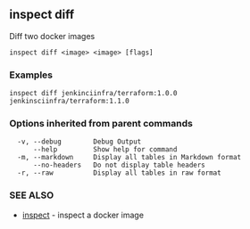 ## inspect diff

Diff two docker images

```
inspect diff <image> <image> [flags]
```

### Examples

```
inspect diff jenkinciinfra/terraform:1.0.0 jenkinsciinfra/terraform:1.1.0
```

### Options inherited from parent commands

```
  -v, --debug        Debug Output
      --help         Show help for command
  -m, --markdown     Display all tables in Markdown format
      --no-headers   Do not display table headers
  -r, --raw          Display all tables in raw format
```

### SEE ALSO

* [inspect](inspect.md)	 - inspect a docker image

